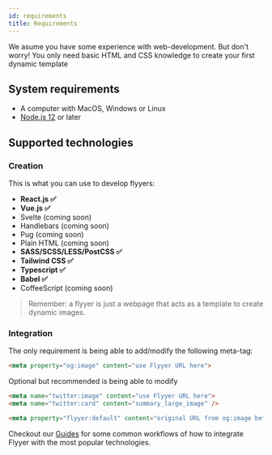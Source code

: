 ```yaml
---
id: requirements
title: Requirements
---
```


We asume you have some experience with web-development.
But don't worry! You only need basic HTML and CSS knowledge to create your first dynamic template

## System requirements

* A computer with MacOS, Windows or Linux
* [Node.js 12](https://nodejs.org/) or later

## Supported technologies

### Creation

This is what you can use to develop flyyers:

* **React.js ✅**
* **Vue.js ✅**
* Svelte (coming soon)
* Handlebars (coming soon)
* Pug (coming soon)
* Plain HTML (coming soon)
* **SASS/SCSS/LESS/PostCSS ✅**
* **Tailwind CSS ✅**
* **Typescript ✅**
* **Babel ✅**
* CoffeeScript (coming soon)

> Remember: a flyyer is just a webpage that acts as a template to create dynamic images.

### Integration

The only requirement is being able to add/modify the following meta-tag:

```html
<meta property="og:image" content="use Flyyer URL here">
```

Optional but recommended is being able to modify

```html
<meta name="twitter:image" content="use Flyyer URL here">
<meta name="twitter:card" content="summary_large_image" />

<meta property="flyyer:default" content="original URL from og:image before using Flyyer" />
```

Checkout our [Guides](/guides/) for some common workflows of how to integrate Flyyer with the most popular technologies.
